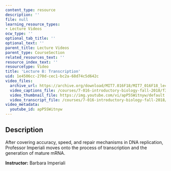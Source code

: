 ```yaml
---
content_type: resource
description: ''
file: null
learning_resource_types:
- Lecture Videos
ocw_type: ''
optional_tab_title: ''
optional_text: ''
parent_title: Lecture Videos
parent_type: CourseSection
related_resources_text: ''
resource_index_text: ''
resourcetype: Video
title: 'Lecture 8: Transcription'
uid: 1e4506cc-270d-cec1-bc2a-68d74c5d642c
video_files:
  archive_url: https://archive.org/download/MIT7.016F18/MIT7_016F18_lec08_300k.mp4
  video_captions_file: /courses/7-016-introductory-biology-fall-2018/f3f70e0fc66854038ae31f9851b36419_apP5SWitnyw.vtt
  video_thumbnail_file: https://img.youtube.com/vi/apP5SWitnyw/default.jpg
  video_transcript_file: /courses/7-016-introductory-biology-fall-2018/cf72212459687c59618397686c3f47df_apP5SWitnyw.pdf
video_metadata:
  youtube_id: apP5SWitnyw
---
```


Description
-----------

After covering accuracy, speed, and repair mechanisms in DNA replication, Professor Imperiali moves onto the process of transcription and the generation of mature mRNA.

**Instructor:** Barbara Imperiali